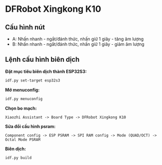 # DFRobot Xingkong K10

## Cấu hình nút
* A: Nhấn nhanh - ngắt/đánh thức, nhấn giữ 1 giây - tăng âm lượng
* B: Nhấn nhanh - ngắt/đánh thức, nhấn giữ 1 giây - giảm âm lượng

## Lệnh cấu hình biên dịch

**Đặt mục tiêu biên dịch thành ESP32S3:**

```bash
idf.py set-target esp32s3
```

**Mở menuconfig:**

```bash
idf.py menuconfig
```

**Chọn bo mạch:**

```
Xiaozhi Assistant -> Board Type -> DFRobot Xingkong K10
```

**Sửa đổi cấu hình psram:**

```
Component config -> ESP PSRAM -> SPI RAM config -> Mode (QUAD/OCT) -> Octal Mode PSRAM
```

**Biên dịch:**

```bash
idf.py build
```